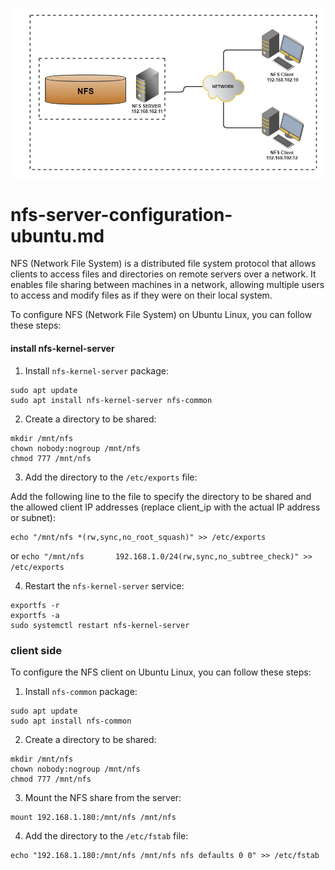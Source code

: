 ![30](../../assets/30-NFS.jpg)

# nfs-server-configuration-ubuntu.md

NFS (Network File System) is a distributed file system protocol that allows clients to access files and directories on remote servers over a network. It enables file sharing between machines in a network, allowing multiple users to access and modify files as if they were on their local system.

To configure NFS (Network File System) on Ubuntu Linux, you can follow these steps:

#### install nfs-kernel-server

1. Install `nfs-kernel-server` package:

```
sudo apt update
sudo apt install nfs-kernel-server nfs-common
```

2. Create a directory to be shared:

```
mkdir /mnt/nfs
chown nobody:nogroup /mnt/nfs
chmod 777 /mnt/nfs
```

3. Add the directory to the `/etc/exports` file:

Add the following line to the file to specify the directory to be shared and the allowed client IP addresses (replace client_ip with the actual IP address or subnet):

```
echo "/mnt/nfs *(rw,sync,no_root_squash)" >> /etc/exports
```
or
```echo "/mnt/nfs       192.168.1.0/24(rw,sync,no_subtree_check)" >> /etc/exports```

4. Restart the `nfs-kernel-server` service:

```
exportfs -r
exportfs -a
sudo systemctl restart nfs-kernel-server
```

### client side

To configure the NFS client on Ubuntu Linux, you can follow these steps:

1. Install `nfs-common` package:

```
sudo apt update
sudo apt install nfs-common
```

2. Create a directory to be shared:

```
mkdir /mnt/nfs
chown nobody:nogroup /mnt/nfs
chmod 777 /mnt/nfs
```

3. Mount the NFS share from the server:

```
mount 192.168.1.180:/mnt/nfs /mnt/nfs
```

4. Add the directory to the `/etc/fstab` file:

```
echo "192.168.1.180:/mnt/nfs /mnt/nfs nfs defaults 0 0" >> /etc/fstab
```

